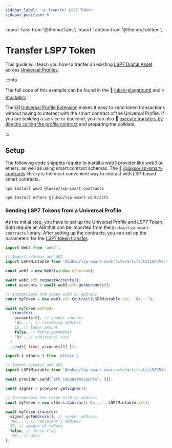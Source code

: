 ```yaml
---
sidebar_label: '🪙 Transfer LSP7 Token'
sidebar_position: 6
---
```


import Tabs from '@theme/Tabs';
import TabItem from '@theme/TabItem';

# Transfer LSP7 Token

This guide will teach you how to tranfer an existing [LSP7 Digital Asset](../../standards/tokens/LSP7-Digital-Asset.md) across [Universal Profiles](../../standards/universal-profile/lsp0-erc725account.md).

:::info

The full code of this example can be found in the 👾 [lukso-playground](https://github.com/lukso-network/lukso-playground/blob/main/transfer-token/regular-transaction.js) and ⚡️ [StackBlitz](https://stackblitz.com/github/lukso-network/lukso-playground?file=transfer-token%2Fregular-transaction.js).

The 🆙 [Universal Profile Extension](https://chrome.google.com/webstore/detail/universal-profiles/abpickdkkbnbcoepogfhkhennhfhehfn) makes it easy to send token transactions without having to interact with the smart contract of the Universal Profile. If you are building a service or backend, you can also 👾 [execute transfers by directly calling the profile contract](https://github.com/lukso-network/lukso-playground/blob/main/transfer-token/backend-transaction.js) and preparing the calldata.

:::

## Setup

The following code snippets require to install a web3 provider like web3 or ethers, as well as using smart contract schemas. The 📃 [@lukso/lsp-smart-contracts](https://www.npmjs.com/package/@lukso/lsp-smart-contracts) library is the most convenient way to interact with LSP-based smart contracts.

<Tabs>
  
  <TabItem value="web3js" label="web3.js">

```shell title="Install the dependencies"
npm install web3 @lukso/lsp-smart-contracts
```

  </TabItem>

  <TabItem value="ethersjs" label="ethers.js">

```shell title="Install the dependencies"
npm install ethers @lukso/lsp-smart-contracts
```

  </TabItem>

</Tabs>

### Sending LSP7 Tokens from a Universal Profile

As the initial step, you have to set up the Universal Profile and LSP7 Token. Both require an ABI that can be imported from the `@lukso/lsp-smart-contracts` library. After setting up the contracts, you can set up the parameters for the [LSP7 token transfer](https://docs.lukso.tech/contracts/contracts/LSP7DigitalAsset/#transfer).

<Tabs>
  
  <TabItem value="web3js" label="web3.js">

<!-- prettier-ignore-start -->

```js
import Web3 from 'web3';

// Import schemas and ABI
import LSP7Mintable from '@lukso/lsp-smart-contracts/artifacts/LSP7Mintable.json';

const web3 = new Web3(window.ethereum);

await web3.eth.requestAccounts();
const accounts = await web3.eth.getAccounts();

// Instanciate the token with an address
const myToken = new web3.eth.Contract(LSP7Mintable.abi, '0x...');

await myToken.methods
  .transfer(
    accounts[0], // sender address
    '0x...', // receiving address
    15, // token amount
    false, // force parameter
    '0x', // additional data
  )
  .send({ from: accounts[0] });
```

<!-- prettier-ignore-end -->

  </TabItem>

  <TabItem value="ethersjs" label="ethers.js">

<!-- prettier-ignore-start -->

```js
import { ethers } from 'ethers';

// Import schemas and ABI
import LSP7Mintable from '@lukso/lsp-smart-contracts/artifacts/LSP7Mintable.json';

await provider.send("eth_requestAccounts", []);

const signer = provider.getSigner();

// Instanciate the token with an address
const myToken = new ethers.Contract('0x...', LSP7Mintable.abi);

await myToken.transfer(
  signer.getAddress(), // sender address
  '0x...', // recipient's address
  15, // amount of tokens
  false, // force flag
  '0x', // data
);
```

<!-- prettier-ignore-end -->

  </TabItem>

</Tabs>
